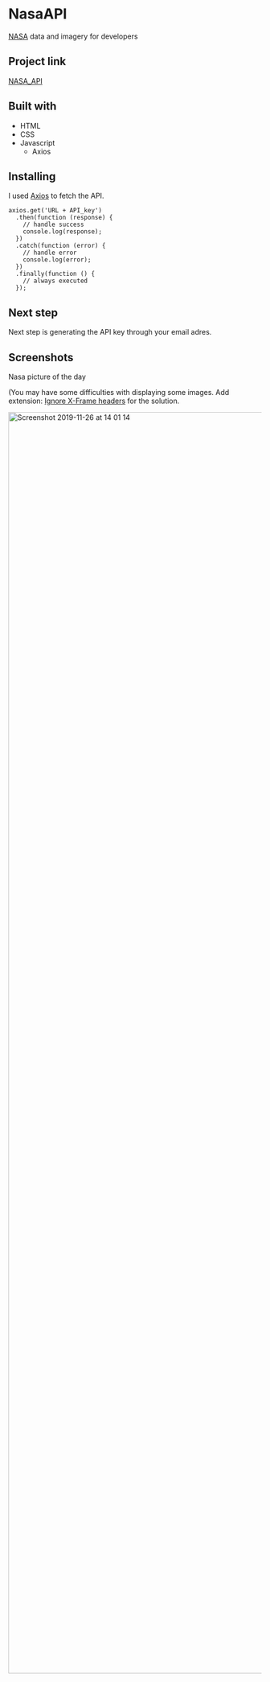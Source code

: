# NasaAPI
[NASA](https://api.nasa.gov/index.html#main-content) data and imagery for developers


## Project link
[NASA_API](https://floorjulessegers.github.io/NasaAPI/nasa.html)
## Built with
- HTML
- CSS
- Javascript
  - Axios
  
  
## Installing 
I used [Axios](https://github.com/axios/axios) to fetch the API.

```
axios.get('URL + API_key')
  .then(function (response) {
    // handle success
    console.log(response);
  })
  .catch(function (error) {
    // handle error
    console.log(error);
  })
  .finally(function () {
    // always executed
  });
```

## Next step
Next step is generating the API key through your email adres.

## Screenshots

Nasa picture of the day

(You may have some difficulties with displaying some images. Add extension: [Ignore X-Frame headers](https://chrome.google.com/webstore/detail/ignore-x-frame-headers/gleekbfjekiniecknbkamfmkohkpodhe) for the solution.

<img width="2509" alt="Screenshot 2019-11-26 at 14 01 14" src="https://user-images.githubusercontent.com/49682756/69635690-43900d00-1055-11ea-9743-1681f8072556.png">

  
  
